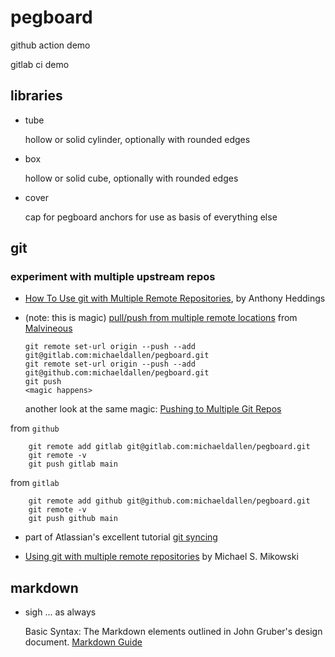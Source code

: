 # pegboard

github action demo

gitlab ci demo

## libraries

* tube

  hollow or solid cylinder, optionally with rounded edges

* box

  hollow or solid cube, optionally with rounded edges

* cover

  cap for pegboard anchors for use as basis of everything else

## git

### experiment with multiple upstream repos

  * [How To Use git with Multiple Remote Repositories](https://www.cloudsavvyit.com/2464/how-to-use-git-with-multiple-remote-repositories/), by Anthony Heddings
  
  * <a name="magic"></a>(note: this is magic)
    [pull/push from multiple remote locations](https://stackoverflow.com/questions/849308/pull-push-from-multiple-remote-locations)
    from [Malvineous](https://stackoverflow.com/users/308237/malvineous)
    
        git remote set-url origin --push --add git@gitlab.com:michaeldallen/pegboard.git
        git remote set-url origin --push --add git@github.com:michaeldallen/pegboard.git
        git push
        <magic happens>
    
    another look at the same magic: [Pushing to Multiple Git Repos](https://gist.github.com/rvl/c3f156e117e22a25f242)

  from `github`

        git remote add gitlab git@gitlab.com:michaeldallen/pegboard.git
        git remote -v
        git push gitlab main

  from `gitlab`

        git remote add github git@github.com:michaeldallen/pegboard.git
        git remote -v
        git push github main
          
  * part of Atlassian's excellent tutorial [git syncing](https://www.atlassian.com/git/tutorials/syncing)

  * [Using git with multiple remote repositories](https://mmikowski.github.io/git-cross-origin/)
    by Michael S. Mikowski

## markdown

* sigh ... as always

  Basic Syntax: The Markdown elements outlined in John Gruber's design document.
  [Markdown Guide](https://www.markdownguide.org/basic-syntax/)

